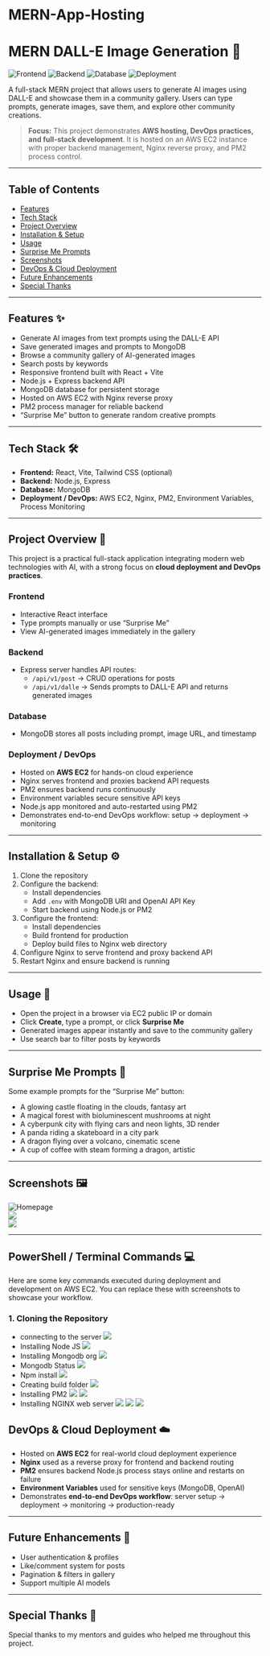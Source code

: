 # MERN-App-Hosting
# MERN DALL-E Image Generation 🚀

![Frontend](https://img.shields.io/badge/Frontend-React-blue) 
![Backend](https://img.shields.io/badge/Backend-Node.js-green) 
![Database](https://img.shields.io/badge/Database-MongoDB-brightgreen) 
![Deployment](https://img.shields.io/badge/Deployment-AWS-orange) 

A full-stack MERN project that allows users to generate AI images using DALL-E and showcase them in a community gallery. Users can type prompts, generate images, save them, and explore other community creations.  

> **Focus:** This project demonstrates **AWS hosting, DevOps practices, and full-stack development**. It is hosted on an AWS EC2 instance with proper backend management, Nginx reverse proxy, and PM2 process control.  

---

## Table of Contents
- [Features](#features)  
- [Tech Stack](#tech-stack)  
- [Project Overview](#project-overview)  
- [Installation & Setup](#installation--setup)  
- [Usage](#usage)  
- [Surprise Me Prompts](#surprise-me-prompts)  
- [Screenshots](#screenshots)  
- [DevOps & Cloud Deployment](#devops--cloud-deployment)  
- [Future Enhancements](#future-enhancements)  
- [Special Thanks](#special-thanks)  

---

## Features ✨
- Generate AI images from text prompts using the DALL-E API  
- Save generated images and prompts to MongoDB  
- Browse a community gallery of AI-generated images  
- Search posts by keywords  
- Responsive frontend built with React + Vite  
- Node.js + Express backend API  
- MongoDB database for persistent storage  
- Hosted on AWS EC2 with Nginx reverse proxy  
- PM2 process manager for reliable backend  
- “Surprise Me” button to generate random creative prompts  

---

## Tech Stack 🛠️
- **Frontend:** React, Vite, Tailwind CSS (optional)  
- **Backend:** Node.js, Express  
- **Database:** MongoDB  
- **Deployment / DevOps:** AWS EC2, Nginx, PM2, Environment Variables, Process Monitoring  

---

## Project Overview 📖
This project is a practical full-stack application integrating modern web technologies with AI, with a strong focus on **cloud deployment and DevOps practices**.  

### Frontend
- Interactive React interface  
- Type prompts manually or use “Surprise Me”  
- View AI-generated images immediately in the gallery  

### Backend
- Express server handles API routes:  
  - `/api/v1/post` → CRUD operations for posts  
  - `/api/v1/dalle` → Sends prompts to DALL-E API and returns generated images  

### Database
- MongoDB stores all posts including prompt, image URL, and timestamp  

### Deployment / DevOps
- Hosted on **AWS EC2** for hands-on cloud experience  
- Nginx serves frontend and proxies backend API requests  
- PM2 ensures backend runs continuously  
- Environment variables secure sensitive API keys  
- Node.js app monitored and auto-restarted using PM2  
- Demonstrates end-to-end DevOps workflow: setup → deployment → monitoring  

---

## Installation & Setup ⚙️
1. Clone the repository  
2. Configure the backend:  
   - Install dependencies  
   - Add `.env` with MongoDB URI and OpenAI API Key  
   - Start backend using Node.js or PM2  
3. Configure the frontend:  
   - Install dependencies  
   - Build frontend for production  
   - Deploy build files to Nginx web directory  
4. Configure Nginx to serve frontend and proxy backend API  
5. Restart Nginx and ensure backend is running  

---

## Usage 🚀
- Open the project in a browser via EC2 public IP or domain  
- Click **Create**, type a prompt, or click **Surprise Me**  
- Generated images appear instantly and save to the community gallery  
- Use search bar to filter posts by keywords  

---

## Surprise Me Prompts 🎨
Some example prompts for the “Surprise Me” button:  
- A glowing castle floating in the clouds, fantasy art  
- A magical forest with bioluminescent mushrooms at night  
- A cyberpunk city with flying cars and neon lights, 3D render  
- A panda riding a skateboard in a city park  
- A dragon flying over a volcano, cinematic scene  
- A cup of coffee with steam forming a dragon, artistic  

---

## Screenshots 🖼️

![Homepage](/imaages/Screenshot%20(379).png)  
![](/imaages/Screenshot%20(380).png)  
![](/imaages/Screenshot%20(381).png)  

---

## PowerShell / Terminal Commands 💻

Here are some key commands executed during deployment and development on AWS EC2. You can replace these with screenshots to showcase your workflow.

### 1. Cloning the Repository
- connecting to the server
![](/imaages/Screenshot%20(358).png)
- Installing Node JS
![](/imaages/Screenshot%20(362).png)
- Installing Mongodb org 
![](/imaages/Screenshot%20(366).png)
- Mongodb Status
![](/imaages/Screenshot%20(368).png)
- Npm install 
![](/imaages/Screenshot%20(370).png)
- Creating build folder
![](/imaages/Screenshot%20(370).png)
- Installing PM2
![](/imaages/Screenshot%20(371).png)
![](/imaages/Screenshot%20(373).png)
- Installing NGINX web server
![](/imaages/Screenshot%20(375).png)
![](/imaages/Screenshot%20(376).png)
![](/imaages/Screenshot%20(378).png)



## DevOps & Cloud Deployment ☁️
- Hosted on **AWS EC2** for real-world cloud deployment experience  
- **Nginx** used as a reverse proxy for frontend and backend routing  
- **PM2** ensures backend Node.js process stays online and restarts on failure  
- **Environment Variables** used for sensitive keys (MongoDB, OpenAI)  
- Demonstrates **end-to-end DevOps workflow**: server setup → deployment → monitoring → production-ready  

---

## Future Enhancements 🚧
- User authentication & profiles  
- Like/comment system for posts  
- Pagination & filters in gallery  
- Support multiple AI models  

---

## Special Thanks 🙏
Special thanks to my mentors and guides who helped me throughout this project.  
